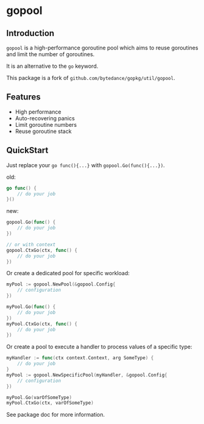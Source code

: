 # gopool

## Introduction

`gopool` is a high-performance goroutine pool which aims to reuse goroutines and limit the number of goroutines.

It is an alternative to the `go` keyword.

This package is a fork of `github.com/bytedance/gopkg/util/gopool`.

## Features

- High performance
- Auto-recovering panics
- Limit goroutine numbers
- Reuse goroutine stack

## QuickStart

Just replace your `go func(){...}` with `gopool.Go(func(){...})`.

old:
```go
go func() {
	// do your job
}()
```

new:
```go
gopool.Go(func() {
	// do your job
})

// or with context
gopool.CtxGo(ctx, func() {
	// do your job
})
```

Or create a dedicated pool for specific workload:
```go
myPool := gopool.NewPool(&gopool.Config{
	// configuration
})

myPool.Go(func() {
	// do your job
})
myPool.CtxGo(ctx, func() {
	// do your job
})
```

Or create a pool to execute a handler to process values of a specific type:
```go
myHandler := func(ctx context.Context, arg SomeType) {
	// do your job
}
myPool := gopool.NewSpecificPool(myHandler, &gopool.Config{
	// configuration
})

myPool.Go(varOfSomeType)
myPool.CtxGo(ctx, varOfSomeType)
```

See package doc for more information.
